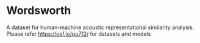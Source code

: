 # Wordsworth
A dataset for human-machine acoustic representational similarity analysis.
Please refer https://osf.io/pu7f2/ for datasets and models
